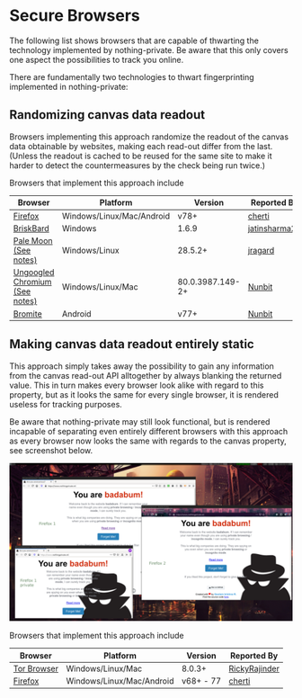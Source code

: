 # Secure Browsers
The following list shows browsers that are capable of thwarting the technology implemented by nothing-private.
Be aware that this only covers one aspect the possibilities to track you online.

There are fundamentally two technologies to thwart fingerprinting implemented in nothing-private:

## Randomizing canvas data readout

Browsers implementing this approach randomize the readout of the canvas data obtainable by websites, making each read-out differ from the last.
(Unless the readout is cached to be reused for the same site to make it harder to detect the countermeasures by the check being run twice.)

Browsers that implement this approach include

| Browser | Platform | Version | Reported By |
| ------------- | ------------- | ------------- | ------------- |
| [Firefox](https://www.mozilla.org/en-US/firefox/new/) | Windows/Linux/Mac/Android | v78+ | [cherti](https://github.com/cherti) |
| [BriskBard](https://www.briskbard.com/index.php?lang=en) | Windows| 1.6.9| [jatinsharma28](https://github.com/jatinsharma28)|
| [Pale Moon](https://www.palemoon.org/) [(See notes)](pale_moon_notes.md) | Windows/Linux | 28.5.2+ | [jragard](https://github.com/jragard) |
| [Ungoogled Chromium](https://github.com/Eloston/ungoogled-chromium) [(See notes)](ungoogled_chromium_notes.md) | Windows/Linux/Mac | 80.0.3987.149-2+ | [Nunbit](https://github.com/nunbit) |
| [Bromite](https://www.bromite.org/) | Android | v77+ | [Nunbit](https://github.com/nunbit) |

## Making canvas data readout entirely static

This approach simply takes away the possibility to gain any information from the canvas read-out API alltogether by always blanking the returned value.
This in turn makes every browser look alike with regard to this property, but as it looks the same for every single browser, it is rendered useless for tracking purposes.

Be aware that nothing-private may still look functional, but is rendered incapable of separating even entirely different browsers with this approach as every browser now looks the same with regards to the canvas property, see screenshot below.

![Firefox tracking in action](ff-trackingprotection.png)

Browsers that implement this approach include

| Browser | Platform | Version | Reported By |
| ------------- | ------------- | ------------- | ------------- |
| [Tor Browser](https://www.torproject.org/download/download) | Windows/Linux/Mac | 8.0.3+| [RickyRajinder](https://github.com/rickyrajinder) |
| [Firefox](https://www.mozilla.org/en-US/firefox/new/) | Windows/Linux/Mac/Android | v68+ - 77 | [cherti](https://github.com/cherti) |
